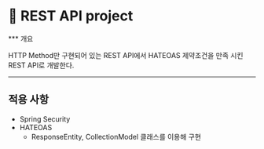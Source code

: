 # 📌 REST API project

*** 개요

HTTP Method만 구현되어 있는 REST API에서 HATEOAS 제약조건을 만족 시킨 REST API로 개발한다.

***

## 적용 사항
* Spring Security
* HATEOAS
  * ResponseEntity, CollectionModel 클래스를 이용해 구현







